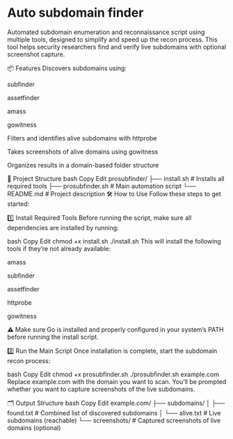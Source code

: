 # Auto subdomain finder
Automated subdomain enumeration and reconnaissance script using multiple tools, designed to simplify and speed up the recon process.
This tool helps security researchers find and verify live subdomains with optional screenshot capture.

📦 Features
Discovers subdomains using:

subfinder

assetfinder

amass

gowitness

Filters and identifies alive subdomains with httprobe

Takes screenshots of alive domains using gowitness

Organizes results in a domain-based folder structure

📁 Project Structure
bash
Copy
Edit
prosubfinder/
├── install.sh         # Installs all required tools
├── prosubfinder.sh    # Main automation script
└── README.md          # Project description
🛠 How to Use
Follow these steps to get started:

1️⃣ Install Required Tools
Before running the script, make sure all dependencies are installed by running:

bash
Copy
Edit
chmod +x install.sh
./install.sh
This will install the following tools if they’re not already available:

amass

subfinder

assetfinder

httprobe

gowitness

⚠️ Make sure Go is installed and properly configured in your system’s PATH before running the install script.

2️⃣ Run the Main Script
Once installation is complete, start the subdomain recon process:

bash
Copy
Edit
chmod +x prosubfinder.sh
./prosubfinder.sh example.com
Replace example.com with the domain you want to scan.
You’ll be prompted whether you want to capture screenshots of the live subdomains.

🗂 Output Structure
bash
Copy
Edit
example.com/
├── subdomains/
│   ├── found.txt       # Combined list of discovered subdomains
│   └── alive.txt       # Live subdomains (reachable)
└── screenshots/        # Captured screenshots of live domains (optional)
